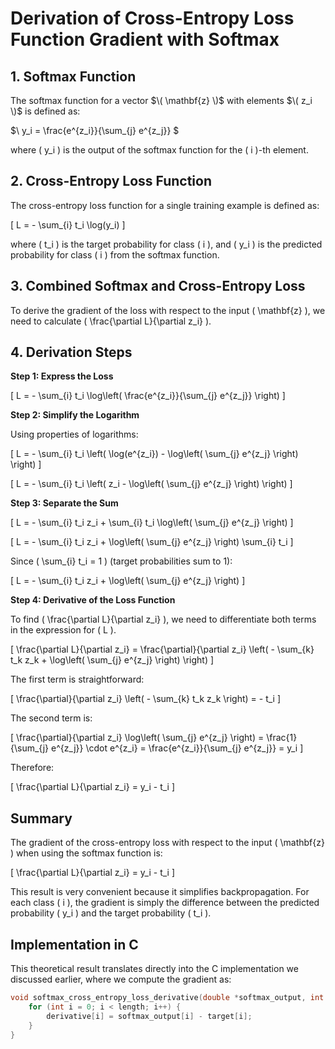 # Derivation of Cross-Entropy Loss Function Gradient with Softmax

## 1. Softmax Function

The softmax function for a vector $\( \mathbf{z} \)$ with elements $\( z_i \)$ is defined as:

$\ y_i = \frac{e^{z_i}}{\sum_{j} e^{z_j}} \$

where \( y_i \) is the output of the softmax function for the \( i \)-th element.

## 2. Cross-Entropy Loss Function

The cross-entropy loss function for a single training example is defined as:

\[ L = - \sum_{i} t_i \log(y_i) \]

where \( t_i \) is the target probability for class \( i \), and \( y_i \) is the predicted probability for class \( i \) from the softmax function.

## 3. Combined Softmax and Cross-Entropy Loss

To derive the gradient of the loss with respect to the input \( \mathbf{z} \), we need to calculate \( \frac{\partial L}{\partial z_i} \).

## 4. Derivation Steps

**Step 1: Express the Loss**

\[ L = - \sum_{i} t_i \log\left( \frac{e^{z_i}}{\sum_{j} e^{z_j}} \right) \]

**Step 2: Simplify the Logarithm**

Using properties of logarithms:

\[ L = - \sum_{i} t_i \left( \log(e^{z_i}) - \log\left( \sum_{j} e^{z_j} \right) \right) \]

\[ L = - \sum_{i} t_i \left( z_i - \log\left( \sum_{j} e^{z_j} \right) \right) \]

**Step 3: Separate the Sum**

\[ L = - \sum_{i} t_i z_i + \sum_{i} t_i \log\left( \sum_{j} e^{z_j} \right) \]

\[ L = - \sum_{i} t_i z_i + \log\left( \sum_{j} e^{z_j} \right) \sum_{i} t_i \]

Since \( \sum_{i} t_i = 1 \) (target probabilities sum to 1):

\[ L = - \sum_{i} t_i z_i + \log\left( \sum_{j} e^{z_j} \right) \]

**Step 4: Derivative of the Loss Function**

To find \( \frac{\partial L}{\partial z_i} \), we need to differentiate both terms in the expression for \( L \).

\[ \frac{\partial L}{\partial z_i} = \frac{\partial}{\partial z_i} \left( - \sum_{k} t_k z_k + \log\left( \sum_{j} e^{z_j} \right) \right) \]

The first term is straightforward:

\[ \frac{\partial}{\partial z_i} \left( - \sum_{k} t_k z_k \right) = - t_i \]

The second term is:

\[ \frac{\partial}{\partial z_i} \log\left( \sum_{j} e^{z_j} \right) = \frac{1}{\sum_{j} e^{z_j}} \cdot e^{z_i} = \frac{e^{z_i}}{\sum_{j} e^{z_j}} = y_i \]

Therefore:

\[ \frac{\partial L}{\partial z_i} = y_i - t_i \]

## Summary

The gradient of the cross-entropy loss with respect to the input \( \mathbf{z} \) when using the softmax function is:

\[ \frac{\partial L}{\partial z_i} = y_i - t_i \]

This result is very convenient because it simplifies backpropagation. For each class \( i \), the gradient is simply the difference between the predicted probability \( y_i \) and the target probability \( t_i \).

## Implementation in C

This theoretical result translates directly into the C implementation we discussed earlier, where we compute the gradient as:

```c
void softmax_cross_entropy_loss_derivative(double *softmax_output, int *target, double *derivative, int length) {
    for (int i = 0; i < length; i++) {
        derivative[i] = softmax_output[i] - target[i];
    }
}
